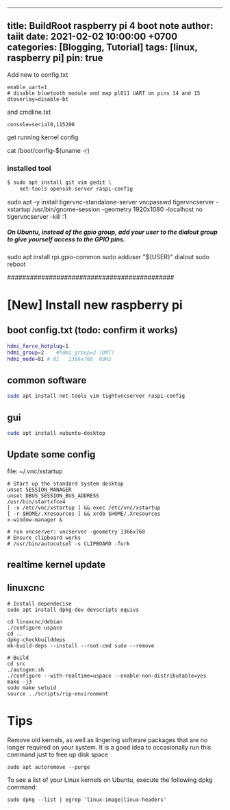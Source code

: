
---
title: BuildRoot raspberry pi 4 boot note
author: taiit
date: 2021-02-02 10:00:00 +0700
categories: [Blogging, Tutorial]
tags: [linux, raspberry pi]
pin: true
---

Add new to config.txt
```
enable_uart=1
# disable bluetooth module and map pl011 UART on pins 14 and 15
dtoverlay=disable-bt
```
and cmdline.txt
```
console=serial0,115200
```

get running kernel config

cat /boot/config-$(uname -r)


### installed tool
```bash
$ sudo apt install git vim gedit \
    net-tools openssh-server raspi-config
```


sudo apt -y install tigervnc-standalone-server
vncpasswd
tigervncserver -xstartup /usr/bin/gnome-session -geometry 1920x1080 -localhost no
tigervncserver -kill :1
##### On Ubuntu, instead of the gpio group, add your user to the dialout group to give yourself access to the GPIO pins.
sudo apt install rpi.gpio-common
sudo adduser "${USER}" dialout
sudo reboot

############################################
# [New] Install new raspberry pi
## boot config.txt (todo: confirm it works)
```bash
hdmi_force_hotplug=1 
hdmi_group=2	#hdmi_group=2 (DMT)
hdmi_mode=81 # 81   1366x768  60Hz
```
## common software
```bash
sudo apt install net-tools vim tightvncserver raspi-config
```

## gui
```bash
sudo apt install xubuntu-desktop
```
## Update some config

file: ~/.vnc/xstartup
```
# Start up the standard system desktop
unset SESSION_MANAGER
unset DBUS_SESSION_BUS_ADDRESS
/usr/bin/startxfce4
[ -x /etc/vnc/xstartup ] && exec /etc/vnc/xstartup
[ -r $HOME/.Xresources ] && xrdb $HOME/.Xresources
x-window-manager &

# run vncserver: vncserver -geometry 1366x768
# Ensure clipboard works
# /usr/bin/autocutsel -s CLIPBOARD -fork
```

## realtime kernel update

## linuxcnc
```
# Install dependecise
sudo apt install dpkg-dev devscripts equivs

cd linuxcnc/debian
./configure uspace
cd ..
dpkg-checkbuilddeps
mk-build-deps --install --root-cmd sudo --remove

# Build
cd src
./autogen.sh
./configure --with-realtime=uspace --enable-non-distributable=yes
make -j3
sudo make setuid
source ../scripts/rip-environment
```

# Tips
Remove old kernels, as well as lingering software packages that are no longer required on your system. It is a good idea to occasionally run this command just to free up disk space
```
sudo apt autoremove --purge
```
To see a list of your Linux kernels on Ubuntu, execute the following dpkg command:
```
sudo dpkg --list | egrep 'linux-image|linux-headers'
```

